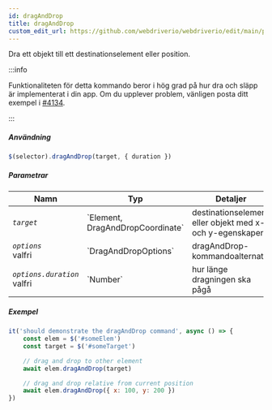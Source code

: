 ```yaml
---
id: dragAndDrop
title: dragAndDrop
custom_edit_url: https://github.com/webdriverio/webdriverio/edit/main/packages/webdriverio/src/commands/element/dragAndDrop.ts
---
```


Dra ett objekt till ett destinationselement eller position.

:::info

Funktionaliteten för detta kommando beror i hög grad på hur dra och släpp är
implementerat i din app. Om du upplever problem, vänligen posta ditt exempel
i [#4134](https://github.com/webdriverio/webdriverio/issues/4134).

:::

##### Användning

```js
$(selector).dragAndDrop(target, { duration })
```

##### Parametrar

<table>
  <thead>
    <tr>
      <th>Namn</th><th>Typ</th><th>Detaljer</th>
    </tr>
  </thead>
  <tbody>
    <tr>
      <td><code><var>target</var></code></td>
      <td>`Element, DragAndDropCoordinate`</td>
      <td>destinationselement eller objekt med x- och y-egenskaper</td>
    </tr>
    <tr>
      <td><code><var>options</var></code><br /><span className="label labelWarning">valfri</span></td>
      <td>`DragAndDropOptions`</td>
      <td>dragAndDrop-kommandoalternativ</td>
    </tr>
    <tr>
      <td><code><var>options.duration</var></code><br /><span className="label labelWarning">valfri</span></td>
      <td>`Number`</td>
      <td>hur länge dragningen ska pågå</td>
    </tr>
  </tbody>
</table>

##### Exempel

```js title="example.test.js"
it('should demonstrate the dragAndDrop command', async () => {
    const elem = $('#someElem')
    const target = $('#someTarget')

    // drag and drop to other element
    await elem.dragAndDrop(target)

    // drag and drop relative from current position
    await elem.dragAndDrop({ x: 100, y: 200 })
})
```